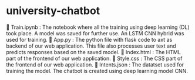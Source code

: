 # university-chatbot
 Train.ipynb : The notebook where all the training using deep learning (DL) took place. A model was saved for further use. An LSTM CNN hybrid was  used for training.   App.py : The python file with flask code to axt as backend of our web application. This file also processes user text and predicts responses based on  the saved model.   Index.html : The HTML part of the frontend of our web application.   Style.css : The CSS part of the frontend of our web application.   Intents.json : The datatset used for training the model. The chatbot is created using deep learning model CNN.
